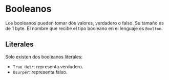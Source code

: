 # Booleanos

Los booleanos pueden tomar dos valores, verdadero o falso.
Su tamaño es de 1 byte. El nombre que recibe el tipo
booleano en el lenguaje es `Boolton`.

## Literales

Solo existen dos booleanos literales:

* `True Heir`: representa verdadero.
* `Usurper`: representa falso.
